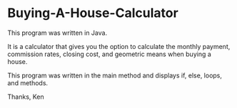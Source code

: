 # Buying-A-House-Calculator
This program was written in Java.

It is a calculator that gives you the option to calculate the monthly payment, commission rates, closing cost, and geometric means when buying a house.

This program was written in the main method and displays if, else, loops, and methods.

Thanks,
Ken
